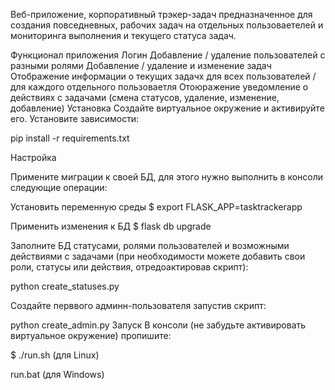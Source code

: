 Веб-приложение, корпоративный трэкер-задач предназначенное для создания повседневных, рабочих задач на отдельных пользоваетелей и мониторинга выполнения и текущего статуса задач. 

Функционал приложения
Логин
Добавление / удаление пользователей с разными ролями
Добавление / удаление и изменение задач
Отображение информации о текущих задачх для всех пользователей / для каждого отдельного пользоваетля
Отоюражение уведомление о действиях с задачами (смена статусов, удаление, изменение, добавление)
Установка
Создайте виртуальное окружение и активируйте его. Установите зависимости:

pip install -r requirements.txt

Настройка


Примените миграции к своей БД, для этого нужно выполнить в консоли следующие операции:

Установить переменную среды
$ export FLASK_APP=tasktrackerapp

Применить изменения к БД
$ flask db upgrade

Заполните БД статусами, ролями пользователей и возможными действиями с задачами (при необходимости можете добавить свои роли, статусы или действия, отредоактировав скрипт):

python create_statuses.py

Создайте перввого админн-пользователя запустив скрипт: 

python create_admin.py
Запуск
В консоли (не забудьте активировать виртуальное окружение) пропишите:

$ ./run.sh (для Linux) 

run.bat (для Windows)


